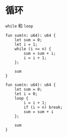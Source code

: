 # 循环

`while` 和 `loop`



```move
fun sum(n: u64): u64 {
	let sum = 0;
	let i = 1;
	while (i <= n) {
		sum = sum + i;
		i = i + 1;
	};
	
	sum
}
```



```move
fun sum(n: u64): u64 {
    let sum = 0;
    let i = 0;
    loop {
        i = i + 1;
        if (i > n) break;
        sum = sum + i
    };

    sum
}
```


